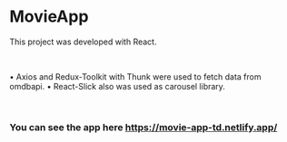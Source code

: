 # MovieApp

This project was developed with React.

<br />

• Axios and Redux-Toolkit with Thunk were used to fetch data from omdbapi.
• React-Slick also was used as carousel library.

<br />

### You can see the app here https://movie-app-td.netlify.app/
